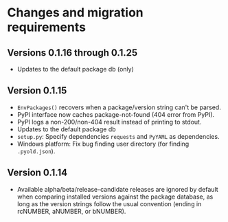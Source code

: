 # Changes and migration requirements

## Versions 0.1.16 through 0.1.25

* Updates to the default package db (only)

## Version 0.1.15

* `EnvPackages()` recovers when a package/version string can't be parsed.
* PyPI interface now caches package-not-found (404 error from PyPI).
* PyPI logs a non-200/non-404 result instead of printing to stdout.
* Updates to the default package db
* `setup.py`: Specify dependencies `requests` and `PyYAML` as dependencies.
* Windows platform: Fix bug finding user directory (for finding `.pyold.json`).

## Version 0.1.14

* Available alpha/beta/release-candidate releases are ignored by default when
  comparing installed versions against the package database, as long as the
  version strings follow the usual convention (ending in rcNUMBER, aNUMBER,
  or bNUMBER).
